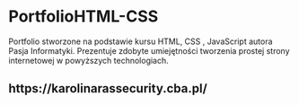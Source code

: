 # PortfolioHTML-CSS
Portfolio stworzone na podstawie kursu HTML, CSS , JavaScript autora Pasja Informatyki. Prezentuje zdobyte umiejętności tworzenia prostej strony internetowej w powyższych technologiach. 
<h2>https://karolinarassecurity.cba.pl/<h2>
